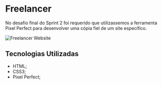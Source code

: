 # Freelancer

No desafio final do Sprint 2 foi requerido que utilizassemos a ferramenta Pixel Perfect para desenvolver uma cópia fiel de um site específico.


![Freelancer Website](docs/fullpage.png)

## Tecnologias Utilizadas
- HTML;
- CSS3;
- Pixel Perfect;

